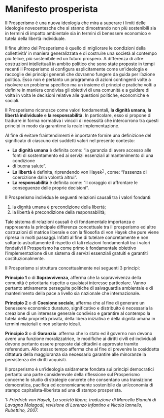 # Manifesto prosperista
Il Prosperismo è una nuova ideologia che mira a superare i limiti delle ideologie novecentesche che si stanno dimostrando non più sostenibili sia in termini di 
impatto ambientale sia in termini di benessere economico e tutela della libertà individuale.

Il fine ultimo del Prosperismo è quello di migliorare le condizioni della collettività’  in maniera generalizzata e di costruire una società al contempo più felice, più sostenibile ed un futuro prospero.
A differenza di altre costruzioni intellettuali in ambito politico che sono state proposte in tempi recenti il Prosperismo si configura esplicitamente come 
un’ideologia e raccoglie dei principi generali che dovranno fungere da guida per l’azione politica. 
Esso non è pertanto un programma di azioni contingenti volte a risolvere un problema specifico ma un insieme di principi e pratiche volti a definire in maniera 
condivisa gli obiettivi di una comunità e a guidare di volta in volta le decisioni relative alle questioni politiche, economiche e sociali. 

Il Prosperismo riconosce come valori fondamentali, **la dignità umana**, **la libertà individuale** e **la responsabilità**.
In particolare, esso si propone di tradurre in forma normativa i vincoli di necessità che intercorrono tra questi principi in modo da garantirne 
la reale implementazione.

Al fine di evitare fraintendimenti è importante fornire una definizione del significato di ciascuno dei suddetti valori nel presente contesto:
- **La dignità umana** è definita come: “la garanzia di avere accesso alle fonti di sostentamento ed ai servizi essenziali al mantenimento di una condizione 
- di buona salute”.
- **La libertà** è definita, riprendendo von Hayek<sup>[1](#footnote1)</sup> , come: “l’assenza di coercizione dalla volontà altrui”.
- **La responsabilità** è definita come: “il coraggio di affrontare le conseguenze delle proprie decisioni”.
 
Il Prosperismo individua le seguenti relazioni causali tra i valori fondanti: 
1. la dignità umana è precondizione della libertà; 
2. la libertà è precondizione della responsabilità;

Tale sistema di relazioni causali è di fondamentale importanza e rappresenta la principale differenza concettuale tra il prosperismo ed altre costruzioni
di matrice liberale e con la filosofia di von Hayek che pure viene ripresa in molti passaggi. 
Infatti al fine di tutelare concretamente e non soltanto astrattamente il rispetto di tali relazioni fondamentali tra i valori fondativi il Prosperismo
ha come primo è fondamentale obiettivo l’implementazione di un sistema di servizi essenziali gratuiti e garantiti costituzionalmente.

Il Prosperismo si struttura concettualmente nei seguenti 3 principi:

**Principio 1** o di **Sopravvivenza**, afferma che la sopravvivenza della comunità è prioritaria rispetto a qualsiasi interesse particolare.
Vanno pertanto attivamente perseguite politiche di salvaguardia ambientale e di mantenimento della pace a livello sia nazionale che internazionale.  

**Principio 2** o di **Coesione sociale**, afferma che al fine di generare un benessere economico duraturo, significativo e distribuito è necessaria la creazione
di un interesse generale condiviso e garantire al contempo la tutela della proprietà privata, della libera iniziativa e della dignità umana in termini materiali 
e non soltanto ideali. 

**Principio 3** o di **Garanzia**: afferma che lo stato ed il governo non devono avere una funzione moralizzatrice,
le modifiche ai diritti civili ed individuali devono pertanto essere proposte dai cittadini e approvate tramite referendum.
Allo stesso tempo afferma che al fine di prevenire la cosiddetta dittatura della maggioranza sia necessario garantire alle minoranze 
la persistenza dei diritti acquisiti.

Il prosperismo è un’ideologia saldamente fondata sui principi democratici pertanto una parte considerevole della riflessione sul Prosperismo 
concerne lo studio di strategie concrete che consentano una transizione democratica, pacifica ed economicamente sostenibile da un’economia di 
stampo capitalista-liberista ad una di stampo prosperista.

  <a name="footnote1">1</a>: *Friedrich von Hayek, La società libera, traduzione di Marcella Bianchi di Lavagna Malagodi, revisione di Lorenzo Infantino e Nicola Iannello, Rubettino, 2007.*
